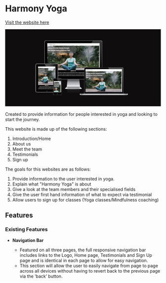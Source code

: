 # Harmony Yoga

[Visit the website here](https://jakecun.github.io/yoga/)

![](docs/images/amiresponsive.png)

Created to provide information for people interested in yoga and looking to start the journey.

This website is made up of the following sections:

1. Introduction/Home
2. About us
3. Meet the team
4. Testimonials
5. Sign up

The goals for this websites are as follows:
1. Provide information to the user interested in yoga.
2. Explain what "Harmony Yoga" is about
3. Give a look at the team members and their specialised fields
4. Give the user first hand information of what to expect via testimonial
5. Allow users to sign up for classes (Yoga classes/Mindfulness coaching)

## Features

### Existing Features

- __Navigation Bar__

  - Featured on all three pages, the full responsive navigation bar includes links to the Logo, Home page, Testimonials and Sign Up page and is identical in each page to allow for easy navigation.
  - This section will allow the user to easily navigate from page to page across all devices without having to revert back to the previous page via the ‘back’ button. 
